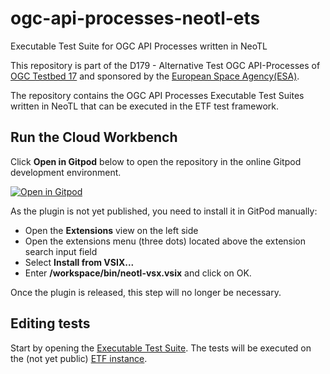 # ogc-api-processes-neotl-ets
Executable Test Suite for OGC API Processes written in NeoTL

This repository is part of the D179 - Alternative Test OGC API-Processes of [OGC Testbed 17](https://www.ogc.org/projects/initiatives/t17) and sponsored by the [European Space Agency(ESA)](https://www.esa.int).

The repository contains the OGC API Processes Executable Test Suites written in NeoTL that can be executed in the ETF test framework.

## Run the Cloud Workbench

Click **Open in Gitpod** below to open the repository in the online Gitpod development environment.

[![Open in Gitpod](https://gitpod.io/button/open-in-gitpod.svg)](https://gitpod.io/#https://github.com/jonherrmann/ogc-api-processes-neotl-ets)

As the plugin is not yet published, you need to install it in GitPod manually:
- Open the **Extensions** view on the left side
- Open the extensions menu (three dots) located above the extension search input field
- Select **Install from VSIX...**
- Enter **/workspace/bin/neotl-vsx.vsix** and click on OK.

Once the plugin is released, this step will no longer be necessary.

## Editing tests

Start by opening the [Executable Test Suite](./ProcessesApi-testsuite.neotl). The tests will be executed on the (not yet public) [ETF instance](https://tb17.staging.etf-validator.com/etf-webapp/).
